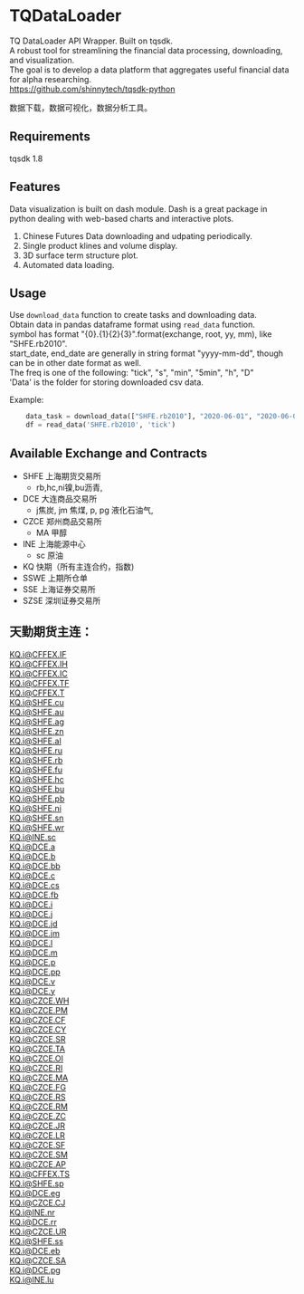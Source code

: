 # TQDataLoader
TQ DataLoader API Wrapper. Built on tqsdk.     
A robust tool for streamlining the financial data processing, downloading, and visualization.   
The goal is to develop a data platform that aggregates useful financial data for alpha researching.    
https://github.com/shinnytech/tqsdk-python    

数据下载，数据可视化，数据分析工具。 

## Requirements  
tqsdk 1.8  

## Features
Data visualization is built on dash module. Dash is a great package in python dealing with web-based charts and interactive plots.  
1. Chinese Futures Data downloading and udpating periodically.   
2. Single product klines and volume display. 
3. 3D surface term structure plot. 
4. Automated data loading. 

## Usage 
Use `download_data` function to create tasks and downloading data.  
Obtain data in pandas dataframe format using `read_data` function.   
symbol has format "{0}.{1}{2}{3}".format(exchange, root, yy, mm), like "SHFE.rb2010".   
start_date, end_date are generally in string format "yyyy-mm-dd", though can be in other date format as  well.     
The freq is one of the following: "tick", "s", "min", "5min", "h", "D"    
'Data' is the folder for storing downloaded csv data.  

Example:  
```python
    data_task = download_data(["SHFE.rb2010"], "2020-06-01", "2020-06-02", 'tick', 'Data')
    df = read_data('SHFE.rb2010', 'tick')
```

## Available Exchange and Contracts   
- SHFE 上海期货交易所
    - rb,hc,ni镍,bu沥青,
- DCE 大连商品交易所  
    - j焦炭, jm 焦煤, p, pg 液化石油气, 
- CZCE  郑州商品交易所  
    - MA 甲醇
- INE 上海能源中心  
    - sc 原油
- KQ 快期（所有主连合约，指数)  
- SSWE 上期所仓单  
- SSE 上海证券交易所   
- SZSE 深圳证券交易所  

## 天勤期货主连：   
KQ.i@CFFEX.IF  
KQ.i@CFFEX.IH  
KQ.i@CFFEX.IC  
KQ.i@CFFEX.TF  
KQ.i@CFFEX.T  
KQ.i@SHFE.cu  
KQ.i@SHFE.au  
KQ.i@SHFE.ag  
KQ.i@SHFE.zn  
KQ.i@SHFE.al  
KQ.i@SHFE.ru  
KQ.i@SHFE.rb  
KQ.i@SHFE.fu  
KQ.i@SHFE.hc  
KQ.i@SHFE.bu  
KQ.i@SHFE.pb  
KQ.i@SHFE.ni  
KQ.i@SHFE.sn  
KQ.i@SHFE.wr  
KQ.i@INE.sc  
KQ.i@DCE.a  
KQ.i@DCE.b  
KQ.i@DCE.bb  
KQ.i@DCE.c  
KQ.i@DCE.cs  
KQ.i@DCE.fb  
KQ.i@DCE.i  
KQ.i@DCE.j  
KQ.i@DCE.jd  
KQ.i@DCE.jm  
KQ.i@DCE.l  
KQ.i@DCE.m  
KQ.i@DCE.p  
KQ.i@DCE.pp  
KQ.i@DCE.v  
KQ.i@DCE.y  
KQ.i@CZCE.WH  
KQ.i@CZCE.PM  
KQ.i@CZCE.CF  
KQ.i@CZCE.CY  
KQ.i@CZCE.SR  
KQ.i@CZCE.TA  
KQ.i@CZCE.OI  
KQ.i@CZCE.RI  
KQ.i@CZCE.MA  
KQ.i@CZCE.FG  
KQ.i@CZCE.RS  
KQ.i@CZCE.RM  
KQ.i@CZCE.ZC  
KQ.i@CZCE.JR  
KQ.i@CZCE.LR  
KQ.i@CZCE.SF  
KQ.i@CZCE.SM  
KQ.i@CZCE.AP  
KQ.i@CFFEX.TS  
KQ.i@SHFE.sp  
KQ.i@DCE.eg  
KQ.i@CZCE.CJ  
KQ.i@INE.nr  
KQ.i@DCE.rr  
KQ.i@CZCE.UR  
KQ.i@SHFE.ss  
KQ.i@DCE.eb  
KQ.i@CZCE.SA  
KQ.i@DCE.pg  
KQ.i@INE.lu  